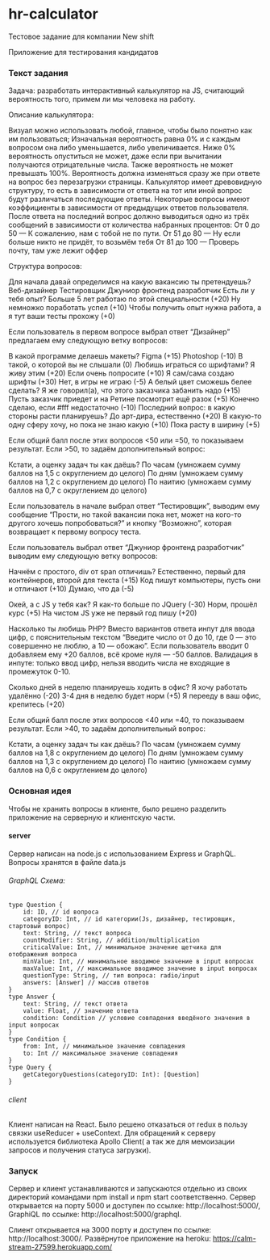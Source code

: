 # hr-calculator
Тестовое задание для компании New shift

Приложение для тестирования кандидатов
### Текст задания
Задача: разработать интерактивный калькулятор на JS, считающий вероятность того, примем ли мы человека на работу.

Описание калькулятора: 

Визуал можно использовать любой, главное, чтобы было понятно как им пользоваться;
Изначальная вероятность равна 0% и с каждым вопросом она либо уменьшается, либо увеличивается. Ниже 0% вероятность опуститься не может, даже если при вычитании получаются отрицательные числа. Также вероятность не может превышать 100%.
Вероятность должна изменяться сразу же при ответе на вопрос без перезагрузки страницы.
Калькулятор имеет древовидную структуру, то есть в зависимости от ответа на тот или иной вопрос будут различаться последующие ответы. 
Некоторые вопросы имеют коэффициенты в зависимости от предыдущих ответов пользователя.
После ответа на последний вопрос должно выводиться одно из трёх сообщений в зависимости от количества набранных процентов:
От 0 до 50 — К сожалению, нам с тобой не по пути.
От 51 до 80 — Ну если больше никто не придёт, то возьмём тебя
От 81 до 100 — Проверь почту, там уже лежит оффер

Структура вопросов:

Для начала давай определимся на какую вакансию ты претендуешь?
Веб-дизайнер
Тестировщик
Джуниор фронтенд разработчик
Есть ли у тебя опыт?
Больше 5 лет работаю по этой специальности (+20)
Ну немножко поработать успел (+10)
Чтобы получить опыт нужна работа, а я тут ваши тесты прохожу (+0)

Если пользователь в первом вопросе выбрал ответ “Дизайнер” предлагаем ему следующую ветку вопросов:

В какой программе делаешь макеты?
Figma (+15)
Photoshop (-10)
В такой, о которой вы не слышали (0)
Любишь играться со шрифтами?
Я живу этим (+20)
Если очень попросите (+10)
Я сам/сама создаю шрифты (+30)
Нет, в игры не играю (-5)
А белый цвет сможешь белее сделать?
Я же говорил(а), что этого заказчика забанить надо (+15)
Пусть заказчик приедет и на Ретине посмотрит ещё разок (+5)
Конечно сделаю, если #fff недостаточно (-10)
Последний вопрос: в какую стороны расти планируешь?
До арт-дира, естественно (+20)
В какую-то одну сферу хочу, но пока не знаю какую (+10)
Пока расту в ширину (+5)

Если общий балл после этих вопросов <50 или =50, то показываем результат. Если >50, то задаём дополнительный вопрос:

Кстати, а оценку задач ты как даёшь?
По часам (умножаем сумму баллов на 1,5 с округлением до целого)
По дням (умножаем сумму баллов на 1,2 с округлением до целого)
По наитию (умножаем сумму баллов на 0,7 с округлением до целого)

Если пользователь в начале выбрал ответ “Тестировщик”, выводим ему сообщение “Прости, но такой вакансии пока нет, может на кого-то другого хочешь попробоваться?” и кнопку “Возможно”, которая возвращает к первому вопросу теста.

Если пользователь выбрал ответ “Джуниор фронтенд разработчик” выводим ему следующую ветку вопросов:

Начнём с простого, div от span отличишь?
Естественно, первый для контейнеров, второй для текста (+15)
Код пишут компьютеры, пусть они и отличают (+10)
Думаю, что да (-5)

Окей, а с JS у тебя как?
Я как-то больше по JQuery (-30)
Норм, прошёл курс (+5)
На чистом JS уже не первый год пишу (+20)

Насколько ты любишь PHP?
	Вместо вариантов ответа инпут для ввода цифр, с пояснительным текстом “Введите число от 0 до 10, где 0 — это совершенно не люблю, а 10 — обожаю”. Если пользователь вводит 0 добавляем ему +20 баллов, всё кроме нуля — -50 баллов. Валидация в инпуте: только ввод цифр, нельзя вводить числа не входящие в промежуток 0-10.

Сколько дней в неделю планируешь ходить в офис?
Я хочу работать удалённо (-20)
3-4 дня в неделю будет норм (+5)
Я перееду в ваш офис, крепитесь (+20)

Если общий балл после этих вопросов <40 или =40, то показываем результат. Если >40, то задаём дополнительный вопрос:

Кстати, а оценку задач ты как даёшь?
По часам (умножаем сумму баллов на 1,8 с округлением до целого)
По дням (умножаем сумму баллов на 1,3 с округлением до целого)
По наитию (умножаем сумму баллов на 0,6 с округлением до целого)

### Основная идея

Чтобы не хранить вопросы в клиенте, было решено разделить приложение на серверную и клиентскую части.

#### server
Сервер написан на node.js с использованием Express и GraphQL.
Вопросы хранятся в файле data.js
###### GraphQL Схема:
	type Question {
        id: ID, // id вопроса
        categoryID: Int, // id категории(Js, дизайнер, тестировщик, стартовый вопрос)
        text: String, // текст вопроса
        countModifier: String, // addition/multiplication
        criticalValue: Int, // минимальное значение щетчика для отображения вопроса
        minValue: Int, // минимальное вводимое значение в input вопросах
        maxValue: Int, // максимальное вводимое значение в input вопросах
        questionType: String, // тип вопроса: radio/input
        answers: [Answer] // массив ответов
    }
    type Answer {
        text: String, // текст ответа
        value: Float, // значение ответа
        condition: Condition // условие совпадения введёного значения в input вопросах
    }
    type Condition {
        from: Int, // минимальное значение совпадения
        to: Int // максимальное значение совпадения
    }
    type Query {
        getCategoryQuestions(categoryID: Int): [Question]
    }

###### client
Клиент написан на React.
Было решено отказаться от redux в пользу связки useReducer + useContext.
Для обращений к серверу используется библиотека Apollo Client( а так же для мемоизации запросов и получения статуса загрузки).
### Запуск
Сервер и клиент устанавливаются и запускаются отдельно из своих директорий командами npm install и npm start соответственно.
Сервер открывается на порту 5000 и доступен по ссылке: http://localhost:5000/,
GraphiQL по ссылке: http://localhost:5000/graphql.

Слиент открывается на 3000 порту и доступен по ссылке: http://localhost:3000/.
Развёрнутое приложение на heroku: https://calm-stream-27599.herokuapp.com/

